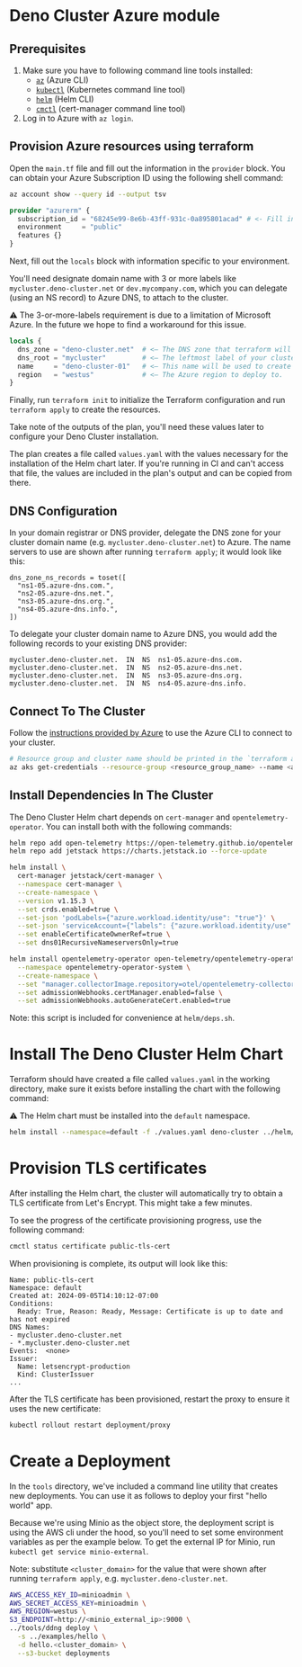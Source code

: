 # Deno Cluster Azure module

## Prerequisites

1. Make sure you have to following command line tools installed:
   - [`az`][az] (Azure CLI)
   - [`kubectl`][kubectl] (Kubernetes command line tool)
   - [`helm`][helm] (Helm CLI)
   - [`cmctl`][cmctl] (cert-manager command line tool)
2. Log in to Azure with `az login`.

## Provision Azure resources using terraform

Open the `main.tf` file and fill out the information in the `provider` block.
You can obtain your Azure Subscription ID using the following shell command:

```bash
az account show --query id --output tsv
```

```terraform
provider "azurerm" {
  subscription_id = "68245e99-8e6b-43ff-931c-0a895801acad" # <- Fill in your Azure subscription ID here.
  environment     = "public"
  features {}
}
```

Next, fill out the `locals` block with information specific to your environment.

You'll need designate domain name with 3 or more labels like
`mycluster.deno-cluster.net` or `dev.mycompany.com`, which you can delegate
(using an NS record) to Azure DNS, to attach to the cluster.

:warning: The 3-or-more-labels requirement is due to a limitation of Microsoft
Azure. In the future we hope to find a workaround for this issue.

```terraform
locals {
  dns_zone = "deno-cluster.net"  # <— The DNS zone that terraform will create in Azure.
  dns_root = "mycluster"         # <— The leftmost label of your cluster domain name.
  name     = "deno-cluster-01"   # <— This name will be used to create a new resource group and name various resources.
  region   = "westus"            # <— The Azure region to deploy to.
}
```

Finally, run `terraform init` to initialize the Terraform configuration and run
`terraform apply` to create the resources.

Take note of the outputs of the plan, you'll need these values later to
configure your Deno Cluster installation.

The plan creates a file called `values.yaml` with the values necessary for the
installation of the Helm chart later. If you're running in CI and can't access
that file, the values are included in the plan's output and can be copied from
there.

## DNS Configuration

In your domain registrar or DNS provider, delegate the DNS zone for your cluster
domain name (e.g. `mycluster.deno-cluster.net`) to Azure. The name servers to
use are shown after running `terraform apply`; it would look like this:

```
dns_zone_ns_records = toset([
  "ns1-05.azure-dns.com.",
  "ns2-05.azure-dns.net.",
  "ns3-05.azure-dns.org.",
  "ns4-05.azure-dns.info.",
])
```

To delegate your cluster domain name to Azure DNS, you would add the following
records to your existing DNS provider:

```
mycluster.deno-cluster.net.  IN  NS  ns1-05.azure-dns.com.
mycluster.deno-cluster.net.  IN  NS  ns2-05.azure-dns.net.
mycluster.deno-cluster.net.  IN  NS  ns3-05.azure-dns.org.
mycluster.deno-cluster.net.  IN  NS  ns4-05.azure-dns.info.
```

## Connect To The Cluster

Follow the [instructions provided by Azure][aks_creds] to use the Azure CLI to
connect to your cluster.

```bash
# Resource group and cluster name should be printed in the `terraform apply` output
az aks get-credentials --resource-group <resource_group_name> --name <aks_cluster_name>
```

## Install Dependencies In The Cluster

The Deno Cluster Helm chart depends on `cert-manager` and
`opentelemetry-operator`. You can install both with the following commands:

```bash
helm repo add open-telemetry https://open-telemetry.github.io/opentelemetry-helm-charts --force-update
helm repo add jetstack https://charts.jetstack.io --force-update

helm install \
  cert-manager jetstack/cert-manager \
  --namespace cert-manager \
  --create-namespace \
  --version v1.15.3 \
  --set crds.enabled=true \
  --set-json 'podLabels={"azure.workload.identity/use": "true"}' \
  --set-json 'serviceAccount={"labels": {"azure.workload.identity/use": "true"}}' \
  --set enableCertificateOwnerRef=true \
  --set dns01RecursiveNameserversOnly=true

helm install opentelemetry-operator open-telemetry/opentelemetry-operator \
  --namespace opentelemetry-operator-system \
  --create-namespace \
  --set "manager.collectorImage.repository=otel/opentelemetry-collector-k8s" \
  --set admissionWebhooks.certManager.enabled=false \
  --set admissionWebhooks.autoGenerateCert.enabled=true
```

Note: this script is included for convenience at `helm/deps.sh`.

# Install The Deno Cluster Helm Chart

Terraform should have created a file called `values.yaml` in the working
directory, make sure it exists before installing the chart with the following
command:

:warning: The Helm chart must be installed into the `default` namespace.

```bash
helm install --namespace=default -f ./values.yaml deno-cluster ../helm/deno-cluster
```

# Provision TLS certificates

After installing the Helm chart, the cluster will automatically try to obtain a
TLS certificate from Let's Encrypt. This might take a few minutes.

To see the progress of the certificate provisioning progress, use the following
command:

```bash
cmctl status certificate public-tls-cert
```

When provisioning is complete, its output will look like this:

```
Name: public-tls-cert
Namespace: default
Created at: 2024-09-05T14:10:12-07:00
Conditions:
  Ready: True, Reason: Ready, Message: Certificate is up to date and has not expired
DNS Names:
- mycluster.deno-cluster.net
- *.mycluster.deno-cluster.net
Events:  <none>
Issuer:
  Name: letsencrypt-production
  Kind: ClusterIssuer
...
```

After the TLS certificate has been provisioned, restart the proxy to ensure it
uses the new certificate:

```bash
kubectl rollout restart deployment/proxy
```

# Create a Deployment

In the `tools` directory, we've included a command line utility that creates new
deployments. You can use it as follows to deploy your first "hello world" app.

Because we're using Minio as the object store, the deployment script is using
the AWS cli under the hood, so you'll need to set some environment variables as
per the example below. To get the external IP for Minio, run `kubectl get
service minio-external`.

Note: substitute `<cluster_domain>` for the value that were shown after running
`terraform apply`, e.g. `mycluster.deno-cluster.net`.

```bash
AWS_ACCESS_KEY_ID=minioadmin \
AWS_SECRET_ACCESS_KEY=minioadmin \
AWS_REGION=westus \
S3_ENDPOINT=http://<minio_external_ip>:9000 \
../tools/ddng deploy \
  -s ../examples/hello \
  -d hello.<cluster_domain> \
  --s3-bucket deployments
```

[aks_creds]: https://learn.microsoft.com/en-us/azure/aks/learn/quick-kubernetes-deploy-cli#connect-to-the-cluster
[az]: https://learn.microsoft.com/en-us/cli/azure/
[cmctl]: https://cert-manager.io/docs/reference/cmctl/
[helm]: https://helm.sh/docs/intro/install/
[kubectl]: https://kubernetes.io/docs/tasks/tools/#kubectl
